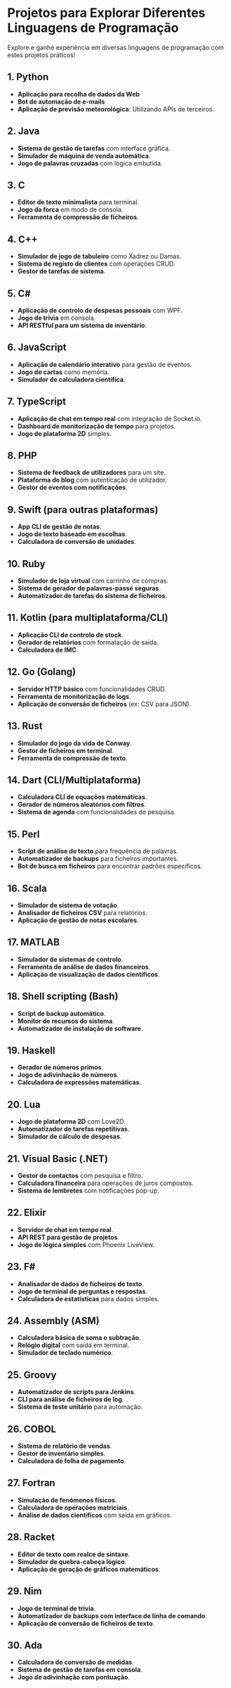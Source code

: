 # Projetos para Explorar Diferentes Linguagens de Programação

Explore e ganhe experiência em diversas linguagens de programação com estes projetos práticos!

## 1. Python
- **Aplicação para recolha de dados da Web**
- **Bot de automação de e-mails**
- **Aplicação de previsão meteorológica**: Utilizando APIs de terceiros.

## 2. Java
- **Sistema de gestão de tarefas** com interface gráfica.
- **Simulador de máquina de venda automática**.
- **Jogo de palavras cruzadas** com lógica embutida.

## 3. C
- **Editor de texto minimalista** para terminal.
- **Jogo da forca** em modo de consola.
- **Ferramenta de compressão de ficheiros**.

## 4. C++
- **Simulador de jogo de tabuleiro** como Xadrez ou Damas.
- **Sistema de registo de clientes** com operações CRUD.
- **Gestor de tarefas de sistema**.

## 5. C#
- **Aplicação de controlo de despesas pessoais** com WPF.
- **Jogo de trivia** em consola.
- **API RESTful para um sistema de inventário**.

## 6. JavaScript
- **Aplicação de calendário interativo** para gestão de eventos.
- **Jogo de cartas** como memória.
- **Simulador de calculadora científica**.

## 7. TypeScript
- **Aplicação de chat em tempo real** com integração de Socket.io.
- **Dashboard de monitorização de tempo** para projetos.
- **Jogo de plataforma 2D** simples.

## 8. PHP
- **Sistema de feedback de utilizadores** para um site.
- **Plataforma de blog** com autenticação de utilizador.
- **Gestor de eventos com notificações**.

## 9. Swift (para outras plataformas)
- **App CLI de gestão de notas**.
- **Jogo de texto baseado em escolhas**.
- **Calculadora de conversão de unidades**.

## 10. Ruby
- **Simulador de loja virtual** com carrinho de compras.
- **Sistema de gerador de palavras-passe seguras**.
- **Automatizador de tarefas do sistema de ficheiros**.

## 11. Kotlin (para multiplataforma/CLI)
- **Aplicação CLI de controlo de stock**.
- **Gerador de relatórios** com formatação de saída.
- **Calculadora de IMC**.

## 12. Go (Golang)
- **Servidor HTTP básico** com funcionalidades CRUD.
- **Ferramenta de monitorização de logs**.
- **Aplicação de conversão de ficheiros** (ex: CSV para JSON).

## 13. Rust
- **Simulador do jogo da vida de Conway**.
- **Gestor de ficheiros em terminal**.
- **Ferramenta de compressão de texto**.

## 14. Dart (CLI/Multiplataforma)
- **Calculadora CLI de equações matemáticas**.
- **Gerador de números aleatórios com filtros**.
- **Sistema de agenda** com funcionalidades de pesquisa.

## 15. Perl
- **Script de análise de texto** para frequência de palavras.
- **Automatizador de backups** para ficheiros importantes.
- **Bot de busca em ficheiros** para encontrar padrões específicos.

## 16. Scala
- **Simulador de sistema de votação**.
- **Analisador de ficheiros CSV** para relatórios.
- **Aplicação de gestão de notas escolares**.

## 17. MATLAB
- **Simulador de sistemas de controlo**.
- **Ferramenta de análise de dados financeiros**.
- **Aplicação de visualização de dados científicos**.

## 18. Shell scripting (Bash)
- **Script de backup automático**.
- **Monitor de recursos do sistema**.
- **Automatizador de instalação de software**.

## 19. Haskell
- **Gerador de números primos**.
- **Jogo de adivinhação de números**.
- **Calculadora de expressões matemáticas**.

## 20. Lua
- **Jogo de plataforma 2D** com Love2D.
- **Automatizador de tarefas repetitivas**.
- **Simulador de cálculo de despesas**.

## 21. Visual Basic (.NET)
- **Gestor de contactos** com pesquisa e filtro.
- **Calculadora financeira** para operações de juros compostos.
- **Sistema de lembretes** com notificações pop-up.

## 22. Elixir
- **Servidor de chat em tempo real**.
- **API REST para gestão de projetos**.
- **Jogo de lógica simples** com Phoenix LiveView.

## 23. F#
- **Analisador de dados de ficheiros de texto**.
- **Jogo de terminal de perguntas e respostas**.
- **Calculadora de estatísticas** para dados simples.

## 24. Assembly (ASM)
- **Calculadora básica de soma e subtração**.
- **Relógio digital** com saída em terminal.
- **Simulador de teclado numérico**.

## 25. Groovy
- **Automatizador de scripts para Jenkins**.
- **CLI para análise de ficheiros de log**.
- **Sistema de teste unitário** para automação.

## 26. COBOL
- **Sistema de relatório de vendas**.
- **Gestor de inventário simples**.
- **Calculadora de folha de pagamento**.

## 27. Fortran
- **Simulação de fenómenos físicos**.
- **Calculadora de operações matriciais**.
- **Análise de dados científicos** com saída em gráficos.

## 28. Racket
- **Editor de texto com realce de sintaxe**.
- **Simulador de quebra-cabeça lógico**.
- **Aplicação de geração de gráficos matemáticos**.

## 29. Nim
- **Jogo de terminal de trivia**.
- **Automatizador de backups com interface de linha de comando**.
- **Aplicação de conversão de ficheiros de texto**.

## 30. Ada
- **Calculadora de conversão de medidas**.
- **Sistema de gestão de tarefas em consola**.
- **Jogo de adivinhação com pontuação**.
